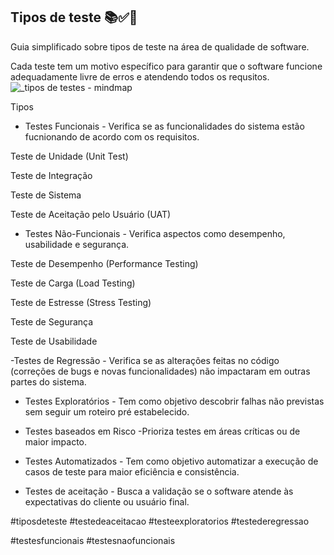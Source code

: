 <h2> Tipos de teste 📚✅📝</h2>
Guia simplificado sobre tipos de teste na área de qualidade de software.


Cada teste tem um motivo específico para garantir que o software funcione adequadamente livre de erros e atendendo todos os requsitos.
![_tipos de testes - mindmap](https://github.com/user-attachments/assets/7f241dfe-7081-445e-9662-3b8a5f522308)




Tipos

- Testes Funcionais - Verifica se as funcionalidades do sistema estão fucnionando de acordo com os requisitos.

Teste de Unidade (Unit Test)

Teste de Integração

Teste de Sistema

Teste de Aceitação pelo Usuário (UAT)



- Testes Não-Funcionais - Verifica aspectos como desempenho, usabilidade e segurança.

Teste de Desempenho (Performance Testing)

Teste de Carga (Load Testing)

Teste de Estresse (Stress Testing)

Teste de Segurança

Teste de Usabilidade



-Testes de Regressão - Verifica se as alterações feitas no código (correções de bugs e novas funcionalidades) não impactaram em outras partes do sistema.



- Testes Exploratórios - Tem como objetivo descobrir falhas não previstas sem seguir um roteiro pré estabelecido.



- Testes baseados em Risco -Prioriza testes em áreas críticas ou de maior impacto.



- Testes Automatizados - Tem como objetivo automatizar a execução de casos de teste para maior eficiência e consistência.



- Testes de aceitação - Busca a validação se o software atende às expectativas do cliente ou usuário final.



#tiposdeteste #testedeaceitacao #testeexploratorios #testederegressao

#testesfuncionais #testesnaofuncionais
